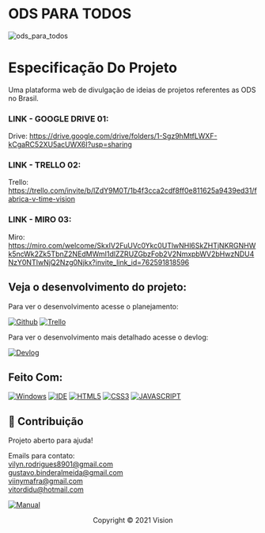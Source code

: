 # ODS PARA TODOS
![ods_para_todos](https://user-images.githubusercontent.com/64045021/164785894-2f6bf9a8-7e0d-4c68-a521-075276a5d0e8.jpg)

# Especificação Do Projeto

Uma plataforma web de divulgação de ideias de projetos referentes as ODS no Brasil.

### LINK - GOOGLE DRIVE 01:
Drive: https://drive.google.com/drive/folders/1-Sgz9hMtfLWXF-kCgaRC52XU5acUWX6I?usp=sharing
### LINK - TRELLO 02:
Trello: https://trello.com/invite/b/lZdY9M0T/1b4f3cca2cdf8ff0e811625a9439ed31/fabrica-v-time-vision
### LINK - MIRO 03:
Miro: https://miro.com/welcome/SkxIV2FuUVc0Ykc0UTlwNHl6SkZHTjNKRGNHWk5ncWk2Zk5TbnZ2NEdMWmI1dlZZRUZGbzFob2V2NmxpbWV2bHwzNDU4NzY0NTIwNjQ2Nzg0Njkx?invite_link_id=762591818596

## Veja o desenvolvimento do projeto:

Para ver o desenvolvimento acesse o planejamento:

[![Github](https://img.shields.io/badge/GitHub-100000?style=for-the-badge&logo=github&logoColor=white)](https://github.com/seu-usuario/seu-repositorio/projects/1)
[![Trello](https://img.shields.io/badge/Trello-0052CC?style=for-the-badge&logo=trello&logoColor=white)](https://trello.com/link-do-trello-do-projeto)

Para ver o desenvolvimento mais detalhado acesse o devlog:

[![Devlog](https://img.shields.io/badge/Devlog-999999?style=for-the-badge&logo=Files&logoColor=white)](https://gist.github.com/seu-usuario/sua-gist-ou-readme)

## Feito Com:
[![Windows](https://img.shields.io/badge/Windows-0078D6?style=for-the-badge&logo=windows&logoColor=white)](https://www.microsoft.com/pt-br/windows/get-windows-10)
[![IDE](https://img.shields.io/badge/Visual_studio_code-0078D4?style=for-the-badge&logo=visual%20studio%20code&logoColor=white)](https://code.visualstudio.com/)
[![HTML5](https://img.shields.io/badge/HTML5-E34F26?style=for-the-badge&logo=html5&logoColor=white)](https://developer.mozilla.org/pt-BR/docs/Web/HTML)
[![CSS3](https://img.shields.io/badge/CSS3-1572B6?style=for-the-badge&logo=css3&logoColor=white)](https://developer.mozilla.org/pt-BR/docs/Web/CSS)
[![JAVASCRIPT](https://img.shields.io/badge/JavaScript-F7DF1E?style=for-the-badge&logo=javascript&logoColor=black)](https://developer.mozilla.org/pt-BR/docs/Web/JavaScript)

## 🤝 Contribuição

Projeto aberto para ajuda!

Emails para contato:<br />
vilyn.rodrigues8901@gmail.com<br />
gustavo.binderalmeida@gmail.com<br />
viinymafra@gmail.com<br />
vitordidu@hotmail.com<br />

[![Manual](https://img.shields.io/badge/Manual-999999?style=for-the-badge&logo=BookStack&logoColor=white
)](https://github.com/seu-usuario/seu-repositorio/manual.md)



<p align="center">Copyright © 2021 Vision</p>
